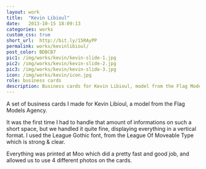 ```yaml
---
layout: work
title:  "Kevin Libioul"
date:   2013-10-15 18:09:13
categories: works
custom_css: true
short_url:  http://bit.ly/15RAyPP
permalink: works/kevinlibioul/
post_color: BDBCB7
pic1: /img/works/kevin/kevin-slide-1.jpg
pic2: /img/works/kevin/kevin-slide-2.jpg
pic3: /img/works/kevin/kevin-slide-3.jpg
icon: /img/works/kevin/icon.jpg
role: business cards
description: Business cards for Kevin Libioul, model from the Flag Models Agency.
---
```


A set of business cards I made for Kevin Libioul, a model from the Flag Models Agency.

It was the first time I had to handle that amount of informations on such a short space, but we handled it quite fine, displaying everything in a vertical format. I used the League Gothic font, from the League Of Moveable Type which is strong & clear.

Everything was printed at Moo which did a pretty fast and good job, and allowed us to use 4 different photos on the cards.